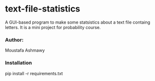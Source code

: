# text-file-statistics
A GUI-based program to make some statsistics about a text file containg letters. It is a mini project for probability course.

### Author:
Moustafa Ashmawy

### Installation
pip install -r requirements.txt